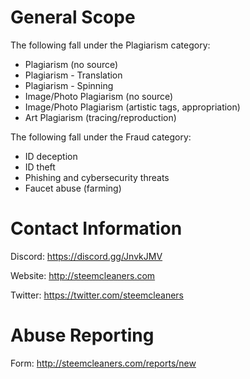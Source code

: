 # General Scope

The following fall under the Plagiarism category:
- Plagiarism (no source)
- Plagiarism - Translation
- Plagiarism - Spinning
- Image/Photo Plagiarism (no source)
- Image/Photo Plagiarism (artistic tags, appropriation)
- Art Plagiarism (tracing/reproduction)

The following fall under the Fraud category:
- ID deception
- ID theft
- Phishing and cybersecurity threats
- Faucet abuse (farming)

# Contact Information

Discord: https://discord.gg/JnvkJMV

Website: http://steemcleaners.com

Twitter: https://twitter.com/steemcleaners

# Abuse Reporting

Form: http://steemcleaners.com/reports/new

